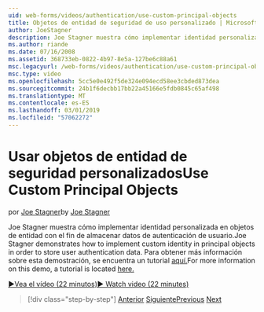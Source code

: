 ```yaml
---
uid: web-forms/videos/authentication/use-custom-principal-objects
title: Objetos de entidad de seguridad de uso personalizado | Microsoft Docs
author: JoeStagner
description: Joe Stagner muestra cómo implementar identidad personalizada en objetos de entidad con el fin de almacenar datos de autenticación de usuario. Para obtener más información sobre esta demostración,...
ms.author: riande
ms.date: 07/16/2008
ms.assetid: 368733eb-0822-4b97-8e5a-127be6c88a61
msc.legacyurl: /web-forms/videos/authentication/use-custom-principal-objects
msc.type: video
ms.openlocfilehash: 5cc5e0e492f5de324e094ecd58ee3cbded873dea
ms.sourcegitcommit: 24b1f6decbb17bb22a45166e5fdb0845c65af498
ms.translationtype: MT
ms.contentlocale: es-ES
ms.lasthandoff: 03/01/2019
ms.locfileid: "57062272"
---
```

<a name="use-custom-principal-objects"></a><span data-ttu-id="f746a-104">Usar objetos de entidad de seguridad personalizados</span><span class="sxs-lookup"><span data-stu-id="f746a-104">Use Custom Principal Objects</span></span>
====================
<span data-ttu-id="f746a-105">por [Joe Stagner](https://github.com/JoeStagner)</span><span class="sxs-lookup"><span data-stu-id="f746a-105">by [Joe Stagner](https://github.com/JoeStagner)</span></span>

<span data-ttu-id="f746a-106">Joe Stagner muestra cómo implementar identidad personalizada en objetos de entidad con el fin de almacenar datos de autenticación de usuario.</span><span class="sxs-lookup"><span data-stu-id="f746a-106">Joe Stagner demonstrates how to implement custom identity in principal objects in order to store user authentication data.</span></span> <span data-ttu-id="f746a-107">Para obtener más información sobre esta demostración, se encuentra un tutorial [aquí.](../../overview/older-versions-security/introduction/forms-authentication-configuration-and-advanced-topics-vb.md)</span><span class="sxs-lookup"><span data-stu-id="f746a-107">For more information on this demo, a tutorial is located [here.](../../overview/older-versions-security/introduction/forms-authentication-configuration-and-advanced-topics-vb.md)</span></span>

[<span data-ttu-id="f746a-108">&#9654;Vea el vídeo (22 minutos)</span><span class="sxs-lookup"><span data-stu-id="f746a-108">&#9654; Watch video (22 minutes)</span></span>](https://channel9.msdn.com/Blogs/ASP-NET-Site-Videos/use-custom-principal-objects)

> [!div class="step-by-step"]
> <span data-ttu-id="f746a-109">[Anterior](add-custom-data-to-the-authentication-method.md)
> [Siguiente](understanding-aspnet-memberships.md)</span><span class="sxs-lookup"><span data-stu-id="f746a-109">[Previous](add-custom-data-to-the-authentication-method.md)
[Next](understanding-aspnet-memberships.md)</span></span>

